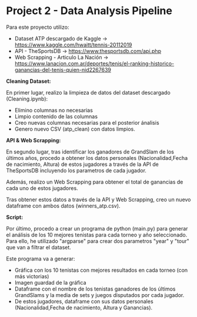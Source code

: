 # Project 2 - Data Analysis Pipeline

Para este proyecto utilizo:
- Dataset ATP descargado de Kaggle -> https://www.kaggle.com/hwaitt/tennis-20112019
- API - TheSportsDB -> https://www.thesportsdb.com/api.php
- Web Scrapping - Articulo La Nación -> https://www.lanacion.com.ar/deportes/tenis/el-ranking-historico-ganancias-del-tenis-quien-nid2267639

**Cleaning Dataset:**

En primer lugar, realizo la limpieza de datos del dataset descargado (Cleaning.ipynb):
- Elimino columnas no necesarias
- Limpio contenido de las columnas
- Creo nuevas columnas necesarias para el posterior ánalisis
- Genero nuevo CSV (atp_clean) con datos limpios.

**API & Web Scrapping:**

En segundo lugar, tras identificar los ganadores de GrandSlam de los últimos años, procedo a obtener los datos personales (Nacionalidad,Fecha de nacimiento, Altura) de estos jugadores a través de la API de TheSportsDB incluyendo los parametros de cada jugador. 

Además, realizo un Web Scrapping para obtener el total de ganancias de cada uno de estos jugadores.

Tras obtener estos datos a través de la API y Web Scrapping, creo un nuevo dataframe con ambos datos (winners_atp.csv).

**Script:**

Por último, procedo a crear un programa de python (main.py) para generar el análisis de  los 10 mejores tenistas para cada torneo y año seleccionado. Para ello, he utilizado "argparse" para crear dos parametros "year" y "tour" que van a filtrar el dataset.

Este programa va a generar:
- Gráfica con los 10 tenistas con mejores resultados en cada torneo (con más victorias)
- Imagen guardad de la gráfica
- Dataframe con el nombre de los tenistas ganadores de los últimos GrandSlams y la media de sets y juegos disputados por cada jugador.
- De estos jugadores, dataframe con sus datos personales (Nacionalidad,Fecha de nacimiento, Altura y Ganancias).







